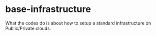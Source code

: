 # base-infrastructure
What the codes do is about how to setup a standard infrastructure on Public/Private clouds.
